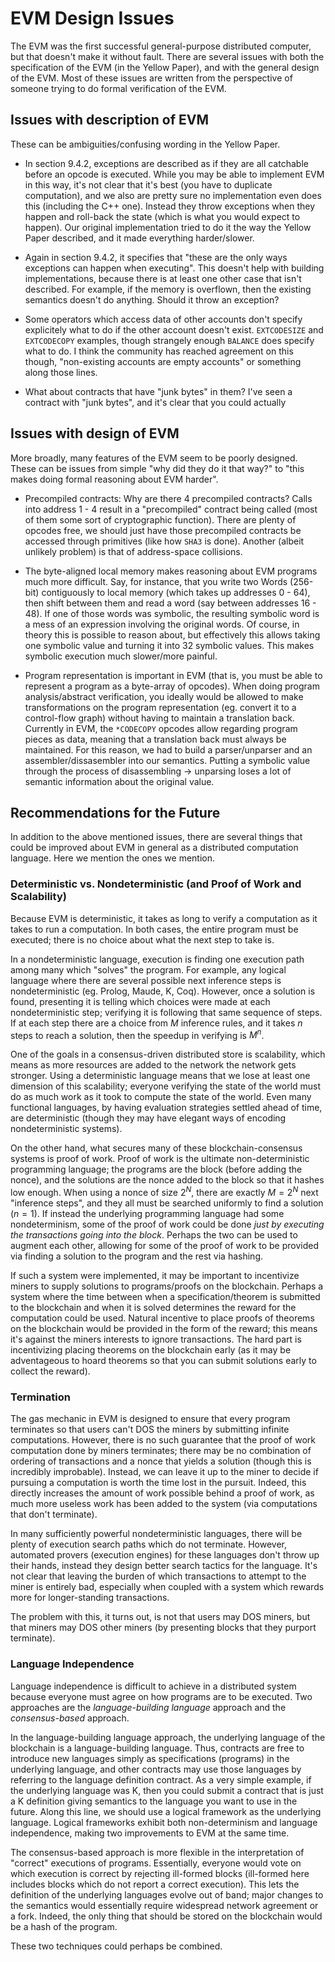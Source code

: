EVM Design Issues
=================

The EVM was the first successful general-purpose distributed computer, but that doesn't make it without fault.
There are several issues with both the specification of the EVM (in the Yellow Paper), and with the general design of the EVM.
Most of these issues are written from the perspective of someone trying to do formal verification of the EVM.

Issues with description of EVM
------------------------------

These can be ambiguities/confusing wording in the Yellow Paper.

-   In section 9.4.2, exceptions are described as if they are all catchable before an opcode is executed.
    While you may be able to implement EVM in this way, it's not clear that it's best (you have to duplicate computation), and we also are pretty sure no implementation even does this (including the C++ one).
    Instead they throw exceptions when they happen and roll-back the state (which is what you would expect to happen).
    Our original implementation tried to do it the way the Yellow Paper described, and it made everything harder/slower.

-   Again in section 9.4.2, it specifies that "these are the only ways exceptions can happen when executing".
    This doesn't help with building implementations, because there is at least one other case that isn't described.
    For example, if the memory is overflown, then the existing semantics doesn't do anything.
    Should it throw an exception?

-   Some operators which access data of other accounts don't specify explicitely what to do if the other account doesn't exist.
    `EXTCODESIZE` and `EXTCODECOPY` examples, though strangely enough `BALANCE` does specify what to do.
    I think the community has reached agreement on this though, "non-existing accounts are empty accounts" or something along those lines.

-   What about contracts that have "junk bytes" in them?
    I've seen a contract with "junk bytes", and it's clear that you could actually 

Issues with design of EVM
-------------------------

More broadly, many features of the EVM seem to be poorly designed.
These can be issues from simple "why did they do it that way?" to "this makes doing formal reasoning about EVM harder".

-   Precompiled contracts: Why are there 4 precompiled contracts?
    Calls into address 1 - 4 result in a "precompiled" contract being called (most of them some sort of cryptographic function).
    There are plenty of opcodes free, we should just have those precompiled contracts be accessed through primitives (like how `SHA3` is done).
    Another (albeit unlikely problem) is that of address-space collisions.

-   The byte-aligned local memory makes reasoning about EVM programs much more difficult.
    Say, for instance, that you write two Words (256-bit) contiguously to local memory (which takes up addresses 0 - 64), then shift between them and read a word (say between addresses 16 - 48).
    If one of those words was symbolic, the resulting symbolic word is a mess of an expression involving the original words.
    Of course, in theory this is possible to reason about, but effectively this allows taking one symbolic value and turning it into 32 symbolic values.
    This makes symbolic execution much slower/more painful.

-   Program representation is important in EVM (that is, you must be able to represent a program as a byte-array of opcodes).
    When doing program analysis/abstract verification, you ideally would be allowed to make transformations on the program representation (eg. convert it to a control-flow graph) without having to maintain a translation back.
    Currently in EVM, the `*CODECOPY` opcodes allow regarding program pieces as data, meaning that a translation back must always be maintained.
    For this reason, we had to build a parser/unparser and an assembler/dissasembler into our semantics.
    Putting a symbolic value through the process of disassembling -> unparsing loses a lot of semantic information about the original value.

Recommendations for the Future
------------------------------

In addition to the above mentioned issues, there are several things that could be improved about EVM in general as a distributed computation language.
Here we mention the ones we mention.

### Deterministic vs. Nondeterministic (and Proof of Work and Scalability)

Because EVM is deterministic, it takes as long to verify a computation as it takes to run a computation.
In both cases, the entire program must be executed; there is no choice about what the next step to take is.

In a nondeterministic language, execution is finding one execution path among many which "solves" the program.
For example, any logical language where there are several possible next inference steps is nondeterministic (eg. Prolog, Maude, K, Coq).
However, once a solution is found, presenting it is telling which choices were made at each nondeterministic step; verifying it is following that same sequence of steps.
If at each step there are a choice from $M$ inference rules, and it takes $n$ steps to reach a solution, then the speedup in verifying is $M^n$.

One of the goals in a consensus-driven distributed store is scalability, which means as more resources are added to the network the network gets stronger.
Using a deterministic language means that we lose at least one dimension of this scalability; everyone verifying the state of the world must do as much work as it took to compute the state of the world.
Even many functional languages, by having evaluation strategies settled ahead of time, are deterministic (though they may have elegant ways of encoding nondeterministic systems).

On the other hand, what secures many of these blockchain-consensus systems is proof of work.
Proof of work is the ultimate non-deterministic programming language; the programs are the block (before adding the nonce), and the solutions are the nonce added to the block so that it hashes low enough.
When using a nonce of size $2^N$, there are exactly $M = 2^N$ next "inference steps", and they all must be searched uniformly to find a solution ($n = 1$).
If instead the underlying programming language had some nondeterminism, some of the proof of work could be done *just by executing the transactions going into the block*.
Perhaps the two can be used to augment each other, allowing for some of the proof of work to be provided via finding a solution to the program and the rest via hashing.

If such a system were implemented, it may be important to incentivize miners to supply solutions to programs/proofs on the blockchain.
Perhaps a system where the time between when a specification/theorem is submitted to the blockchain and when it is solved determines the reward for the computation could be used.
Natural incentive to place proofs of theorems on the blockchain would be provided in the form of the reward; this means it's against the miners interests to ignore transactions.
The hard part is incentivizing placing theorems on the blockchain early (as it may be adventageous to hoard theorems so that you can submit solutions early to collect the reward).

### Termination

The gas mechanic in EVM is designed to ensure that every program terminates so that users can't DOS the miners by submitting infinite computations.
However, there is no such guarantee that the proof of work computation done by miners terminates; there may be no combination of ordering of transactions and a nonce that yields a solution (though this is incredibly improbable).
Instead, we can leave it up to the miner to decide if pursuing a computation is worth the time lost in the pursuit.
Indeed, this directly increases the amount of work possible behind a proof of work, as much more useless work has been added to the system (via computations that don't terminate).

In many sufficiently powerful nondeterministic languages, there will be plenty of execution search paths which do not terminate.
However, automated provers (execution engines) for these languages don't throw up their hands, instead they design better search tactics for the language.
It's not clear that leaving the burden of which transactions to attempt to the miner is entirely bad, especially when coupled with a system which rewards more for longer-standing transactions.

The problem with this, it turns out, is not that users may DOS miners, but that miners may DOS other miners (by presenting blocks that they purport terminate).

### Language Independence

Language independence is difficult to achieve in a distributed system because everyone must agree on how programs are to be executed.
Two approaches are the *language-building language* approach and the *consensus-based* approach.

In the language-building language approach, the underlying language of the blockchain is a language-building language.
Thus, contracts are free to introduce new languages simply as specifications (programs) in the underlying language, and other contracts may use those languages by referring to the language definition contract.
As a very simple example, if the underlying language was K, then you could submit a contract that is just a K definition giving semantics to the language you want to use in the future.
Along this line, we should use a logical framework as the underlying language.
Logical frameworks exhibit both non-determinism and language independence, making two improvements to EVM at the same time.

The consensus-based approach is more flexible in the interpretation of "correct" executions of programs.
Essentially, everyone would vote on which execution is correct by rejecting ill-formed blocks (ill-formed here includes blocks which do not report a correct execution).
This lets the definition of the underlying languages evolve out of band; major changes to the semantics would essentially require widespread network agreement or a fork.
Indeed, the only thing that should be stored on the blockchain would be a hash of the program.

These two techniques could perhaps be combined.
